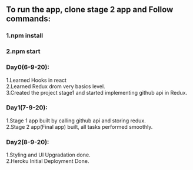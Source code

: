 ## To run the app, clone stage 2 app and Follow commands:
### 1.npm install<br>
### 2.npm start
### Day0(6-9-20):
1.Learned Hooks in react<br>
2.Learned Redux drom very basics level.<br>
3.Created the project stage1 and started implementing github api in Redux.
### Day1(7-9-20):
1.Stage 1 app built by calling github api and storing redux.<br>
2.Stage 2 app(Final app) built, all tasks performed smoothly.
### Day2(8-9-20):
1.Styling and UI Upgradation done.<br>
2.Heroku Initial Deployment Done.